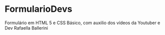 # FormularioDevs
Formulário em HTML 5 e CSS Básico, com auxilio dos vídeos da Youtuber e Dev Rafaella Ballerini
